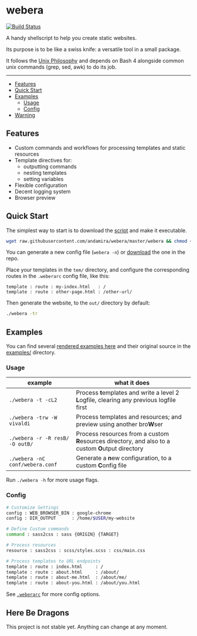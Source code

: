 # webera

[![Build Status](https://travis-ci.org/andamira/webera.png?branch=master)](https://travis-ci.org/andamira/webera)

A handy shellscript to help you create static websites.

Its purpose is to be like a swiss knife: a versatile tool in a small package.

It follows the [Unix Philosophy](https://en.wikipedia.org/wiki/Unix_philosophy) and depends on Bash 4 alongside common unix commands (grep, sed, awk) to do its job.

---

- [Features](#features)
- [Quick Start](#quick-start)
- [Examples](#examples)
  - [Usage](#usage)
  - [Config](#config)
- [Warning](#here-be-dragons)

## Features

- Custom commands and workflows for processing templates and static resources
- Template directives for:
  - outputting commands
  - nesting templates
  - setting variables
- Flexible configuration
- Decent logging system
- Browser preview


## Quick Start

The simplest way to start is to download the [script](https://raw.githubusercontent.com/andamira/webera/master/webera) and make it executable.

```sh
wget raw.githubusercontent.com/andamira/webera/master/webera && chmod +x webera
```

You can generate a new config file (`webera -n`) or [download](https://raw.githubusercontent.com/andamira/webera/master/.weberarc) the one in the repo.

Place your templates in the `tem/` directory, and configure the corresponding routes in the `.weberarc` config file, like this:

```
template : route : my-index.html   : /
template : route : other-page.html : /other-url/
```

Then generate the website, to the `out/` directory by default:

```sh
./webera -tr
```

## Examples

You can find several [rendered examples here](https://andamira.github.io/webera/examples/)
and their original source in the [examples/](https://github.com/andamira/webera/tree/master/examples) directory.


### Usage

<table>
<thead>

<tr>
  <th>example</th>
  <th>what it does</th>
</tr>

</thead>
<tbody>

<tr>
  <td><code>./webera -t -cL2</code></td>

  <td>Process <strong>t</strong>emplates and write a level 2
  <strong>L</strong>ogfile, clearing any previous logfile first</td>
</tr>

<tr>
  <td><code>./webera -trw -W vivaldi</code></td>

  <td>Process templates and resources; and preview using
  another bro<strong>W</strong>ser</td>
</tr>

<tr>
  <td><code>./webera -r -R resB/ -O outB/</code></td>

  <td>Process resources from a custom <strong>R</strong>esources
  directory, and also to a custom <strong>O</strong>utput directory</td>
</tr>

<tr>
  <td><code>./webera -nC conf/webera.conf</code></td>

  <td>Generate a <strong>n</strong>ew configuration, to a custom
    <strong>C</strong>onfig file</td>
</tr>

</tbody></table>

Run `./webera -h` for more usage flags.

### Config

```bash
# Customize Settings
config : WEB_BROWSER_BIN : google-chrome
config : DIR_OUTPUT      : /home/$USER/my-website

# Define Custom commands
command : sass2css : sass {ORIGIN} {TARGET}

# Process resources
resource : sass2css : scss/styles.scss : css/main.css

# Process templates to URL endpoints
template : route : index.html     : /
template : route : about.html     : /about/
template : route : about-me.html  : /about/me/
template : route : about-you.html : /about/you.html
```

See [`.weberarc`](https://github.com/andamira/webera/blob/master/.weberarc) for more config options.


## Here Be Dragons

This project is not stable yet. Anything can change at any moment.
